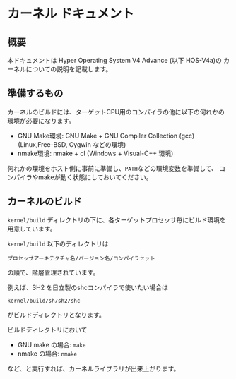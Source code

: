 # カーネル ドキュメント


## 概要

本ドキュメントは Hyper Operating System V4 Advance (以下 HOS-V4a)の
カーネルについての説明を記載します。

## 準備するもの

カーネルのビルドには、ターゲットCPU用のコンパイラの他に以下の何れかの
環境が必要になります。

* GNU Make環境:  GNU Make + GNU Compiler Collection (gcc) (Linux,Free-BSD, Cygwin などの環境)
* nmake環境:    nmake + cl (Windows + Visual-C++ 環境)


何れかの環境をホスト側に事前に準備し、`PATH`などの環境変数を準備して、
コンパイラやmakeが動く状態にしておいてください。

## カーネルのビルド

`kernel/build` ディレクトリの下に、各ターゲットプロセッサ毎にビルド環境を用意しています。

`kernel/build` 以下のディレクトリは

```
プロセッサアーキテクチャ名/バージョン名/コンパイラセット
```

の順で、階層管理されています。

例えば、SH2 を日立製のshcコンパイラで使いたい場合は

```
kernel/build/sh/sh2/shc
```

がビルドディレクトリとなります。

ビルドディレクトリにおいて

* GNU make の場合: `make`
* nmake の場合: `nmake`

など、と実行すれば、カーネルライブラリが出来上がります。
